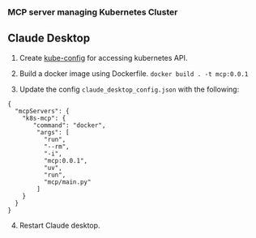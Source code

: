 ### MCP server managing Kubernetes Cluster ###

## Claude Desktop ##

1. Create [kube-config](https://kubernetes.io/docs/concepts/configuration/organize-cluster-access-kubeconfig/) for accessing kubernetes API.
2. Build a docker image using Dockerfile.
`docker build . -t mcp:0.0.1`

3. Update the config `claude_desktop_config.json` with the following: 
```
{
  "mcpServers": {
    "k8s-mcp": {
       "command": "docker",
        "args": [
          "run",
          "--rm",
          "-i",
          "mcp:0.0.1",
          "uv",
          "run",
          "mcp/main.py"
        ]
    }
  }
}
```

4. Restart Claude desktop.